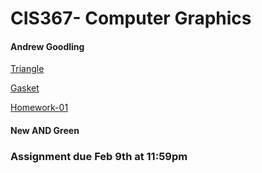 # CIS367- Computer Graphics

#### **Andrew Goodling**

[Triangle](IN-class-triangle.html)

[Gasket](sier.html)

[Homework-01](Homework1.pdf)

#### **New AND Green**
### Assignment due Feb 9th at 11:59pm




